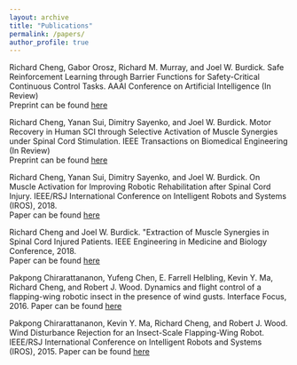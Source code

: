 ```yaml
---
layout: archive
title: "Publications"
permalink: /papers/
author_profile: true
---
```


Richard Cheng, Gabor Orosz, Richard M. Murray, and Joel W. Burdick. Safe Reinforcement Learning through Barrier Functions for Safety-Critical Continuous Control Tasks. AAAI Conference on Artificial Intelligence (In Review) <br/>
Preprint can be found [here](http://rcheng805.github.io/files/aaai2018.pdf)

Richard Cheng, Yanan Sui, Dimitry Sayenko, and Joel W. Burdick. Motor Recovery in Human SCI through Selective Activation of Muscle Synergies under Spinal Cord Stimulation. IEEE Transactions on Biomedical Engineering (In Review) <br/>
Preprint can be found [here](http://rcheng805.github.io/files/tbme2018.pdf)

Richard Cheng, Yanan Sui, Dimitry Sayenko, and Joel W. Burdick. On Muscle Activation for Improving Robotic Rehabilitation after Spinal Cord Injury. IEEE/RSJ International Conference on Intelligent Robots and Systems (IROS), 2018. <br/>
Paper can be found [here](http://rcheng805.github.io/files/iros2018.pdf)

Richard Cheng and Joel W. Burdick. "Extraction of Muscle Synergies in Spinal Cord Injured Patients. IEEE Engineering in Medicine and Biology Conference, 2018. <br/>
Paper can be found [here](http://rcheng805.github.io/files/embc2018.pdf)

Pakpong Chirarattananon, Yufeng Chen, E. Farrell Helbling, Kevin Y. Ma, Richard Cheng, and Robert J. Wood. Dynamics and flight control of a flapping-wing robotic insect in the presence of wind gusts. Interface Focus, 2016.
Paper can be found [here](http://rcheng805.github.io/files/interface2016.pdf)

Pakpong Chirarattananon, Kevin Y. Ma, Richard Cheng, and Robert J. Wood. Wind Disturbance Rejection for an Insect-Scale Flapping-Wing Robot. IEEE/RSJ International Conference on Intelligent Robots and Systems (IROS), 2015.
Paper can be found [here](http://rcheng805.github.io/files/iros2015.pdf)
